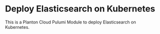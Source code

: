 # Deploy Elasticsearch on Kubernetes

This is a Planton Cloud Pulumi Module to deploy Elasticsearch on Kubernetes.
